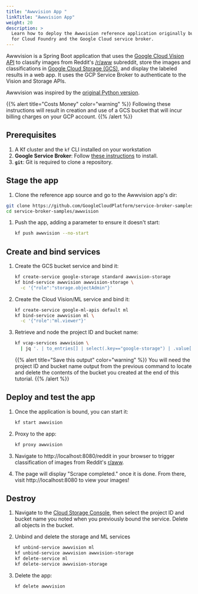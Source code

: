 ```yaml
---
title: "Awwvision App "
linkTitle: "Awwvision App"
weight: 20
description: >
  Learn how to deploy the Awwvision reference application originally built
  for Cloud Foundry and the Google Cloud service broker.
---
```


[cloud-vision]: https://cloud.google.com/vision/
[aww]: https://reddit.com/r/aww
[gcs]: https://cloud.google.com/storage/
Awwvision is a Spring Boot application that uses the [Google Cloud Vision API][cloud-vision] to classify
images from Reddit's [/r/aww][aww] subreddit, store the images and classifications in [Google Cloud
Storage (GCS)][gcs], and display the labeled results in a web app. It uses the GCP Service Broker to
authenticate to the Vision and Storage APIs.

[original]: https://github.com/GoogleCloudPlatform/cloud-vision/tree/master/python/awwvision
Awwvision was inspired by the [original Python version][original].

{{% alert title="Costs Money" color="warning" %}}
Following these instructions will result in creation and use of a GCS bucket
that will incur billing charges on your GCP account.
{{% /alert %}}

## Prerequisites

[google-broker]: /docs/operators/service-brokers/google-cloud/
1. A Kf cluster and the `kf` CLI installed on your workstation
1. **Google Service Broker**: Follow [these instructions][google-broker] to
   install.
1. **`git`**: Git is required to clone a repository.

## Stage the app

1. Clone the reference app source and go to the Awwvision app's dir:

```sh
git clone https://github.com/GoogleCloudPlatform/service-broker-samples.git
cd service-broker-samples/awwvision
```

1. Push the app, adding a parameter to ensure it doesn't start:

	```sh
	kf push awwvision --no-start
	```

## Create and bind services

1. Create the GCS bucket service and bind it:

	```sh
    kf create-service google-storage standard awwvision-storage
    kf bind-service awwvision awwvision-storage \
      -c '{"role":"storage.objectAdmin"}'
	```

1. Create the Cloud Vision/ML service and bind it:

    ```sh
    kf create-service google-ml-apis default ml
    kf bind-service awwvision ml \
      -c '{"role":"ml.viewer"}'
    ```

1. Retrieve and node the project ID and bucket name:

    ```sh
    kf vcap-services awwvision \
      | jq '. | to_entries[] | select(.key=="google-storage") | .value[0].credentials | {project: .ProjectId, bucket: .bucket_name}'
    ```

    {{% alert title="Save this output" color="warning" %}}
    You will need the project ID and bucket name output from the previous
    command to locate and delete the contents of the bucket you created at the
    end of this tutorial.
    {{% /alert %}}

## Deploy and test the app

1. Once the application is bound, you can start it:

	```sh
	kf start awwvision
	```

1. Proxy to the app:

	```sh
	kf proxy awwvision
	```

1. Navigate to http://localhost:8080/reddit in your browser to trigger
   classification of images from Reddit's [r/aww][aww].

1. The page will display "Scrape completed." once it is done. From there, visit
   http://localhost:8080 to view your images!

## Destroy

[cloud-console]: https://console.cloud.google.com/storage/browser
1. Navigate to the [Cloud Storage Console][cloud-console], then select the
   project ID and bucket name you noted when you previously bound the service.
   Delete all objects in the bucket.

1. Unbind and delete the storage and ML services

    ```sh
    kf unbind-service awwvision ml
    kf unbind-service awwvision awwvision-storage
    kf delete-service ml
    kf delete-service awwvision-storage
    ```

1. Delete the app:

    ```sh
    kf delete awwvision
    ```
